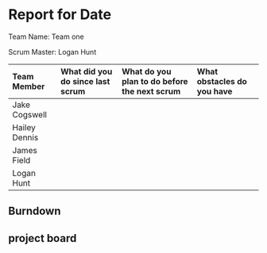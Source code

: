 # Report for Date

Team Name: Team one

Scrum Master: Logan Hunt

| Team Member | What did you do since last scrum | What do you plan to do before the next scrum | What obstacles do you have |
| :--- | :--- | :--- | :--- |
| Jake Cogswell | | | | 
| Hailey Dennis | | | |
| James Field | | | |
| Logan Hunt | | | |

## Burndown



## project board
